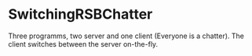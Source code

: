 SwitchingRSBChatter
===================

Three programms, two server and one client (Everyone is a chatter). The client switches between the server on-the-fly.

